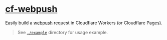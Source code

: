 # [cf-webpush](https://cf-webpush.pages.dev)

Easily build a [webpush](https://web.dev/push-notifications-web-push-protocol/) request in Cloudflare Workers (or Cloudflare Pages).

> See [`./example`](./example) directory for usage example.
